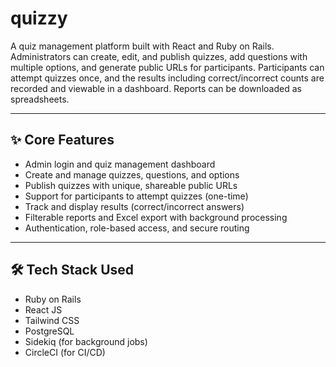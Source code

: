 # quizzy

A quiz management platform built with React and Ruby on Rails. Administrators can create, edit, and publish quizzes, add questions with multiple options, and generate public URLs for participants. Participants can attempt quizzes once, and the results including correct/incorrect counts are recorded and viewable in a dashboard. Reports can be downloaded as spreadsheets.

---

## ✨ Core Features

- Admin login and quiz management dashboard  
- Create and manage quizzes, questions, and options  
- Publish quizzes with unique, shareable public URLs  
- Support for participants to attempt quizzes (one-time)  
- Track and display results (correct/incorrect answers)  
- Filterable reports and Excel export with background processing  
- Authentication, role-based access, and secure routing  

---

## 🛠 Tech Stack Used

- Ruby on Rails  
- React JS  
- Tailwind CSS  
- PostgreSQL  
- Sidekiq (for background jobs)  
- CircleCI (for CI/CD)
